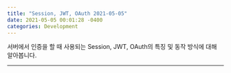 ```yaml
---
title: "Session, JWT, OAuth 2021-05-05"
date: 2021-05-05 00:01:28 -0400
categories: Development
---
```


서버에서 인증을 할 때 사용되는 Session, JWT, OAuth의 특징 및 동작 방식에 대해 알아봅니다.
<hr/>